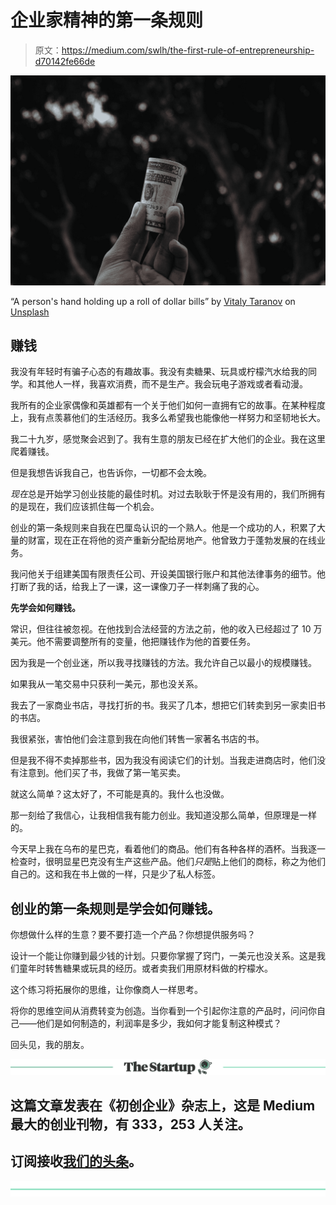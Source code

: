# 企业家精神的第一条规则

> 原文：<https://medium.com/swlh/the-first-rule-of-entrepreneurship-d70142fe66de>

![](img/b38c0a0664f0e8c8376595f5a7f592b9.png)

“A person's hand holding up a roll of dollar bills” by [Vitaly Taranov](https://unsplash.com/@gooner?utm_source=medium&utm_medium=referral) on [Unsplash](https://unsplash.com?utm_source=medium&utm_medium=referral)

## 赚钱

我没有年轻时有骗子心态的有趣故事。我没有卖糖果、玩具或柠檬汽水给我的同学。和其他人一样，我喜欢消费，而不是生产。我会玩电子游戏或者看动漫。

我所有的企业家偶像和英雄都有一个关于他们如何一直拥有它的故事。在某种程度上，我有点羡慕他们的生活经历。我多么希望我也能像他一样努力和坚韧地长大。

我二十九岁，感觉聚会迟到了。我有生意的朋友已经在扩大他们的企业。我在这里爬着赚钱。

但是我想告诉我自己，也告诉你，一切都不会太晚。

*现在*总是开始学习创业技能的最佳时机。对过去耿耿于怀是没有用的，我们所拥有的是现在，我们应该抓住每一个机会。

创业的第一条规则来自我在巴厘岛认识的一个熟人。他是一个成功的人，积累了大量的财富，现在正在将他的资产重新分配给房地产。他曾致力于蓬勃发展的在线业务。

我问他关于组建美国有限责任公司、开设美国银行账户和其他法律事务的细节。他打断了我的话，给我上了一课，这一课像刀子一样刺痛了我的心。

**先学会如何赚钱。**

常识，但往往被忽视。在他找到合法经营的方法之前，他的收入已经超过了 10 万美元。他不需要调整所有的变量，他把赚钱作为他的首要任务。

因为我是一个创业迷，所以我寻找赚钱的方法。我允许自己以最小的规模赚钱。

如果我从一笔交易中只获利一美元，那也没关系。

我去了一家商业书店，寻找打折的书。我买了几本，想把它们转卖到另一家卖旧书的书店。

我很紧张，害怕他们会注意到我在向他们转售一家著名书店的书。

但是我不得不卖掉那些书，因为我没有阅读它们的计划。当我走进商店时，他们没有注意到。他们买了书，我做了第一笔买卖。

就这么简单？这太好了，不可能是真的。我什么也没做。

那一刻给了我信心，让我相信我有能力创业。我知道没那么简单，但原理是一样的。

今天早上我在乌布的星巴克，看着他们的商品。他们有各种各样的酒杯。当我逐一检查时，很明显星巴克没有生产这些产品。他们*只是*贴上他们的商标，称之为他们自己的。这和我在书上做的一样，只是少了私人标签。

## 创业的第一条规则是学会如何赚钱。

你想做什么样的生意？要不要打造一个产品？你想提供服务吗？

设计一个能让你赚到最少钱的计划。只要你掌握了窍门，一美元也没关系。这是我们童年时转售糖果或玩具的经历。或者卖我们用原材料做的柠檬水。

这个练习将拓展你的思维，让你像商人一样思考。

将你的思维空间从消费转变为创造。当你看到一个引起你注意的产品时，问问你自己——他们是如何制造的，利润率是多少，我如何才能复制这种模式？

回头见，我的朋友。

[![](img/308a8d84fb9b2fab43d66c117fcc4bb4.png)](https://medium.com/swlh)

## 这篇文章发表在《初创企业》杂志上，这是 Medium 最大的创业刊物，有 333，253 人关注。

## 订阅接收[我们的头条](http://growthsupply.com/the-startup-newsletter/)。

[![](img/b0164736ea17a63403e660de5dedf91a.png)](https://medium.com/swlh)